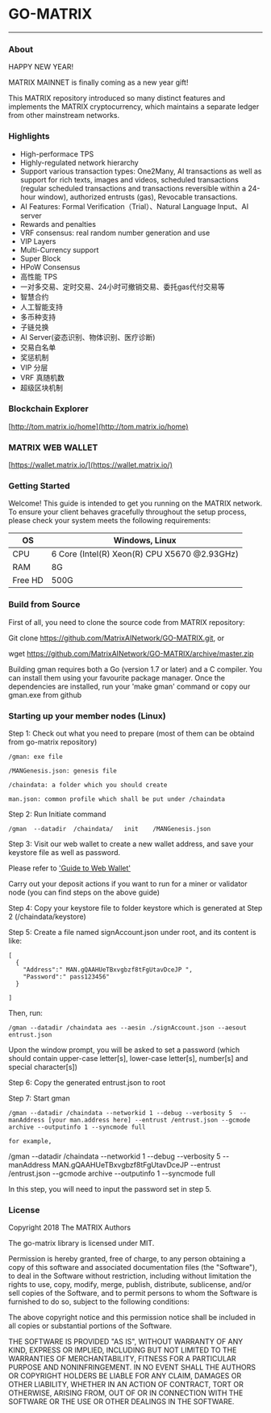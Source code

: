# GO-MATRIX
---

### About
HAPPY NEW YEAR!

MATRIX MAINNET is finally coming as a new year gift!

This MATRIX repository introduced so many distinct features and implements the MATRIX cryptocurrency, which maintains a separate ledger from other mainstream networks.

### Highlights

+ High-performace TPS
+ Highly-regulated network hierarchy
+ Support various transaction types: One2Many, AI transactions as well as support for rich texts, images and videos, scheduled transactions (regular scheduled transactions and transactions reversible within a 24-hour window), authorized entrusts (gas), Revocable transactions.
+ AI Features: Formal Verification（Trial）、Natural Language Input、AI server
+ Rewards and penalties
+ VRF consensus: real random number generation and use
+ VIP Layers
+ Multi-Currency support
+ Super Block
+ HPoW Consensus
+ 高性能 TPS
+ 一对多交易、定时交易、24小时可撤销交易、委托gas代付交易等
+ 智慧合约
+ 人工智能支持
+ 多币种支持
+ 子链兑换
+ AI Server(姿态识别、物体识别、医疗诊断)
+ 交易白名单
+ 奖惩机制
+ VIP 分层
+ VRF 真随机数
+ 超级区块机制


### Blockchain Explorer

[http://tom.matrix.io/home](http://tom.matrix.io/home)

### MATRIX WEB WALLET

[https://wallet.matrix.io/](https://wallet.matrix.io/)

### Getting Started
Welcome! This guide is intended to get you running on the MATRIX network. To ensure your client behaves gracefully throughout the setup process, please check your system meets the following requirements:


| OS      | Windows, Linux                               |
|---------|----------------------------------------------|
| CPU     | 6 Core (Intel(R) Xeon(R) CPU X5670 @2.93GHz) |
| RAM     | 8G                                           |
| Free HD | 500G                                         |


### Build from Source

First of all, you need to clone the source code from MATRIX repository:

Git clone https://github.com/MatrixAINetwork/GO-MATRIX.git, or

wget https://github.com/MatrixAINetwork/GO-MATRIX/archive/master.zip

Building gman requires both a Go (version 1.7 or later) and a C compiler. You can install them using your favourite package manager. Once the dependencies are installed, run your 'make gman' command or copy our gman.exe from github


### Starting up your member nodes (Linux)

Step 1: Check out what you need to prepare (most of them can be obtaind from go-matrix repository)

    /gman: exe file

    /MANGenesis.json: genesis file

    /chaindata: a folder which you should create

    man.json: common profile which shall be put under /chaindata

Step 2: Run Initiate command

    /gman  --datadir  /chaindata/   init    /MANGenesis.json

Step 3: Visit our web wallet to create a new wallet address, and save your keystore file as well as password.

Please refer to ['Guide to Web Wallet'](https://github.com/MatrixAINetwork/MATRIX_docs/blob/master/ENGLISH_DOCS/MATRIX_Web_Wallet/MATRIX%20Web%20Wallet.md)

Carry out your deposit actions if you want to run for a miner or validator node (you can find steps on the above guide)

Step 4: Copy your keystore file to folder keystore which is generated at Step 2 (/chaindata/keystore)

Step 5: Create a file named signAccount.json under root, and its content is like:

    [
      {
        "Address":" MAN.gQAAHUeTBxvgbzf8tFgUtavDceJP ",
        "Password":" pass123456"
      }

    ]
Then, run: 

    /gman --datadir /chaindata aes --aesin ./signAccount.json --aesout entrust.json

Upon the window prompt, you will be asked to set a password (which should contain upper-case letter[s], lower-case letter[s], number[s] and special character[s])

Step 6: Copy the generated entrust.json to root

Step 7: Start gman

    /gman --datadir /chaindata --networkid 1 --debug --verbosity 5  --manAddress [your man.address here] --entrust /entrust.json --gcmode archive --outputinfo 1 --syncmode full 

    for example, 

/gman --datadir /chaindata --networkid 1 --debug --verbosity 5 --manAddress MAN.gQAAHUeTBxvgbzf8tFgUtavDceJP --entrust /entrust.json --gcmode archive --outputinfo 1 --syncmode full

In this step, you will need to input the password set in step 5.


### License
Copyright 2018 The MATRIX Authors

The go-matrix library is licensed under MIT.

Permission is hereby granted, free of charge, to any person obtaining a copy of this software and associated documentation files (the "Software"), to deal in the Software without restriction, including without limitation the rights to use, copy, modify, merge, publish, distribute, sublicense, and/or sell copies of the Software, and to permit persons to whom the Software is furnished to do so, subject to the following conditions:

The above copyright notice and this permission notice shall be included in all copies or substantial portions of the Software.

THE SOFTWARE IS PROVIDED "AS IS", WITHOUT WARRANTY OF ANY KIND, EXPRESS OR IMPLIED, INCLUDING BUT NOT LIMITED TO THE WARRANTIES OF MERCHANTABILITY, FITNESS FOR A PARTICULAR PURPOSE AND NONINFRINGEMENT. IN NO EVENT SHALL THE AUTHORS OR COPYRIGHT HOLDERS BE LIABLE FOR ANY CLAIM, DAMAGES OR OTHER LIABILITY, WHETHER IN AN ACTION OF CONTRACT, TORT OR OTHERWISE, ARISING FROM, OUT OF OR IN CONNECTION WITH THE SOFTWARE OR THE USE OR OTHER DEALINGS IN THE SOFTWARE.
